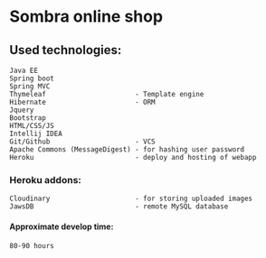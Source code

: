 # Sombra online shop 
## Used technologies:


```
Java EE
Spring boot 
Spring MVC
Thymeleaf                      - Template engine
Hibernate                      - ORM
Jquery
Bootstrap
HTML/CSS/JS
Intellij IDEA
Git/Github                     - VCS
Apache Commons (MessageDigest) - for hashing user password
Heroku                         - deploy and hosting of webapp
```
### Heroku addons: 
```
Cloudinary                     - for storing uploaded images
JawsDB                         - remote MySQL database
```
#### Approximate develop time: 
```
80-90 hours
```
